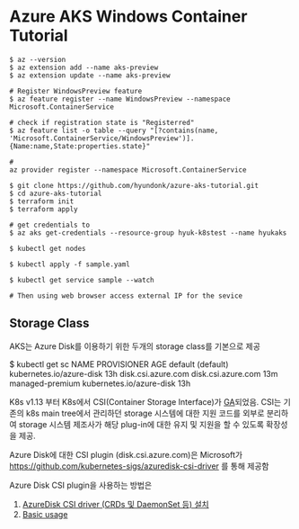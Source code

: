 # Azure AKS Windows Container Tutorial

```
$ az --version
$ az extension add --name aks-preview
$ az extension update --name aks-preview

# Register WindowsPreview feature
$ az feature register --name WindowsPreview --namespace Microsoft.ContainerService

# check if registration state is "Registerred"
$ az feature list -o table --query "[?contains(name, 'Microsoft.ContainerService/WindowsPreview')].{Name:name,State:properties.state}"

# 
az provider register --namespace Microsoft.ContainerService

$ git clone https://github.com/hyundonk/azure-aks-tutorial.git
$ cd azure-aks-tutorial
$ terraform init
$ terraform apply

# get credentials to 
$ az aks get-credentials --resource-group hyuk-k8stest --name hyukaks

$ kubectl get nodes

$ kubectl apply -f sample.yaml

$ kubectl get service sample --watch

# Then using web browser access external IP for the sevice
```

## Storage Class
AKS는 Azure Disk를 이용하기 위한 두개의 storage class를 기본으로 제공 

$ kubectl get sc
NAME                 PROVISIONER                AGE
default (default)    kubernetes.io/azure-disk   13h
disk.csi.azure.com   disk.csi.azure.com         13m
managed-premium      kubernetes.io/azure-disk   13h

K8s v1.13 부터 K8s에서 CSI(Container Storage Interface)가 [GA](https://kubernetes.io/blog/2019/01/15/container-storage-interface-ga/)되었음. CSI는 기존의 k8s main tree에서 관리하던 storage 시스템에 대한 지원 코드를 외부로 분리하여 storage 시스템 제조사가 해당 plug-in에 대한 유지 및 지원을 할 수 있도록 확장성을 제공.

Azure Disk에 대한 CSI plugin (disk.csi.azure.com)은 Microsoft가 https://github.com/kubernetes-sigs/azuredisk-csi-driver 를 통해 제공함

Azure Disk CSI plugin을 사용하는 방법은 
1) [AzureDisk CSI driver (CRDs 및 DaemonSet 등) 설치](https://github.com/kubernetes-sigs/azuredisk-csi-driver/blob/master/docs/install-azuredisk-csi-driver.md)
2) [Basic usage](https://github.com/kubernetes-sigs/azuredisk-csi-driver/blob/master/deploy/example/e2e_usage.md)










